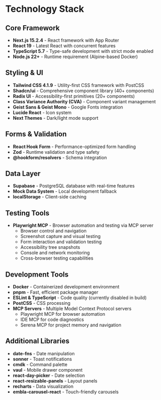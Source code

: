 # Technology Stack

## Core Framework
- **Next.js 15.2.4** - React framework with App Router
- **React 19** - Latest React with concurrent features
- **TypeScript 5.7** - Type-safe development with strict mode enabled
- **Node.js 22+** - Runtime requirement (Alpine-based Docker)

## Styling & UI
- **Tailwind CSS 4.1.9** - Utility-first CSS framework with PostCSS
- **Shadcn/ui** - Comprehensive component library (40+ components)
- **Radix UI** - Accessibility-first primitives (20+ components)
- **Class Variance Authority (CVA)** - Component variant management
- **Geist Sans & Geist Mono** - Google Fonts integration
- **Lucide React** - Icon system
- **Next Themes** - Dark/light mode support

## Forms & Validation
- **React Hook Form** - Performance-optimized form handling
- **Zod** - Runtime validation and type safety
- **@hookform/resolvers** - Schema integration

## Data Layer
- **Supabase** - PostgreSQL database with real-time features
- **Mock Data System** - Local development fallback
- **localStorage** - Client-side caching

## Testing Tools
- **Playwright MCP** - Browser automation and testing via MCP server
  - Browser control and navigation
  - Screenshot capture and visual testing
  - Form interaction and validation testing
  - Accessibility tree snapshots
  - Console and network monitoring
  - Cross-browser testing capabilities

## Development Tools
- **Docker** - Containerized development environment
- **pnpm** - Fast, efficient package manager
- **ESLint & TypeScript** - Code quality (currently disabled in build)
- **PostCSS** - CSS processing
- **MCP Servers** - Multiple Model Context Protocol servers
  - Playwright MCP for browser automation
  - IDE MCP for code diagnostics
  - Serena MCP for project memory and navigation

## Additional Libraries
- **date-fns** - Date manipulation
- **sonner** - Toast notifications
- **cmdk** - Command palette
- **vaul** - Mobile drawer component
- **react-day-picker** - Date selection
- **react-resizable-panels** - Layout panels
- **recharts** - Data visualization
- **embla-carousel-react** - Touch-friendly carousels